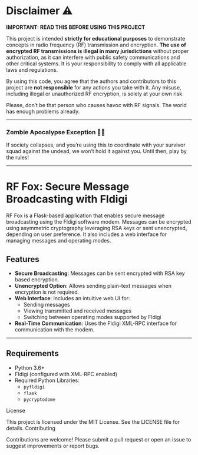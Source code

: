 # Disclaimer ⚠️

**IMPORTANT: READ THIS BEFORE USING THIS PROJECT**

This project is intended **strictly for educational purposes** to demonstrate concepts in radio frequency (RF) transmission and encryption. **The use of encrypted RF transmissions is illegal in many jurisdictions** without proper authorization, as it can interfere with public safety communications and other critical systems. It is your responsibility to comply with all applicable laws and regulations.

By using this code, you agree that the authors and contributors to this project are **not responsible** for any actions you take with it. Any misuse, including illegal or unauthorized RF encryption, is solely at your own risk.

Please, don’t be that person who causes havoc with RF signals. The world has enough problems already.

---

### Zombie Apocalypse Exception 🧟‍♂️  
If society collapses, and you’re using this to coordinate with your survivor squad against the undead, we won’t hold it against you. Until then, play by the rules!

---

# RF Fox: Secure Message Broadcasting with Fldigi

RF Fox is a Flask-based application that enables secure message broadcasting using the Fldigi software modem. Messages can be encrypted using asymmetric cryptography leveraging RSA keys or sent unencrypted, depending on user preference. It also includes a web interface for managing messages and operating modes.

## Features

- **Secure Broadcasting**: Messages can be sent encrypted with RSA key based encryption.
- **Unencrypted Option**: Allows sending plain-text messages when encryption is not required.
- **Web Interface**: Includes an intuitive web UI for:
  - Sending messages
  - Viewing transmitted and received messages
  - Switching between operating modes supported by Fldigi
- **Real-Time Communication**: Uses the Fldigi XML-RPC interface for communication with the modem.

---

## Requirements

- Python 3.6+
- Fldigi (configured with XML-RPC enabled)
- Required Python Libraries:
  - `pyfldigi`
  - `flask`
  - `pycryptodome`

License

This project is licensed under the MIT License. See the LICENSE file for details.
Contributing

Contributions are welcome! Please submit a pull request or open an issue to suggest improvements or report bugs.
